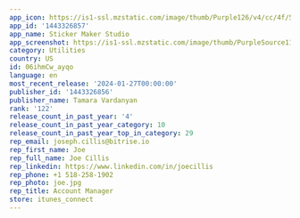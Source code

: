 ```yaml
---
app_icon: https://is1-ssl.mzstatic.com/image/thumb/Purple126/v4/cc/4f/56/cc4f5690-d7b8-0663-f3d0-355f5f16ccd8/AppIcon-0-1x_U007emarketing-0-7-0-0-85-220-0.png/1024x1024bb.png
app_id: '1443326857'
app_name: Sticker Maker Studio
app_screenshot: https://is1-ssl.mzstatic.com/image/thumb/PurpleSource115/v4/ea/3e/48/ea3e48ae-0f31-a381-93f0-1a8b9466b601/86b7c511-b506-4ebb-842e-5394f21e34d7_screen-8.png/1242x2688bb.png
category: Utilities
country: US
id: 06ihmCw_ayqo
language: en
most_recent_release: '2024-01-27T00:00:00'
publisher_id: '1443326856'
publisher_name: Tamara Vardanyan
rank: '122'
release_count_in_past_year: '4'
release_count_in_past_year_category: 10
release_count_in_past_year_top_in_category: 29
rep_email: joseph.cillis@bitrise.io
rep_first_name: Joe
rep_full_name: Joe Cillis
rep_linkedin: https://www.linkedin.com/in/joecillis
rep_phone: +1 518-258-1902
rep_photo: joe.jpg
rep_title: Account Manager
store: itunes_connect
---
```

